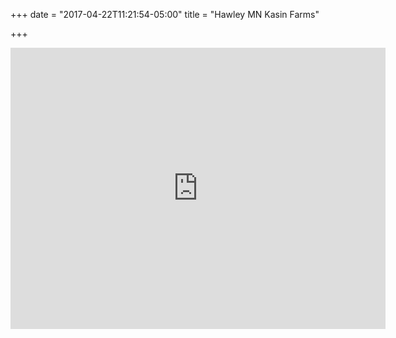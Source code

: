 +++
date = "2017-04-22T11:21:54-05:00"
title = "Hawley MN Kasin Farms"

+++
<iframe src="https://www.google.com/maps/embed?pb=!1m18!1m12!1m3!1d2729.6818345479637!2d-96.32616898343964!3d46.83026607914075!2m3!1f0!2f0!3f0!3m2!1i1024!2i768!4f13.1!3m3!1m2!1s0x52c8efd89c1a23f9%3A0x9b3431768709f0f9!2s4271+230th+St+S%2C+Hawley%2C+MN+56549!5e0!3m2!1sen!2sus!4v1492882288231" width="600" height="450" frameborder="0" style="border:0" allowfullscreen></iframe>
<!--more-->
